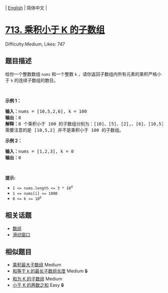 
| [English](problem_en.md) | 简体中文 |

# [713. 乘积小于 K 的子数组](https://leetcode.cn/problems/subarray-product-less-than-k/)
Difficulty:Medium, Likes: 747

## 题目描述

给你一个整数数组 <code>nums</code> 和一个整数 <code>k</code> ，请你返回子数组内所有元素的乘积严格小于<em> </em><code>k</code> 的连续子数组的数目。
<p>&nbsp;</p>

<p><strong>示例 1：</strong></p>

<pre>
<strong>输入：</strong>nums = [10,5,2,6], k = 100
<strong>输出：</strong>8
<strong>解释：</strong>8 个乘积小于 100 的子数组分别为：[10]、[5]、[2],、[6]、[10,5]、[5,2]、[2,6]、[5,2,6]。
需要注意的是 [10,5,2] 并不是乘积小于 100 的子数组。
</pre>

<p><strong>示例 2：</strong></p>

<pre>
<strong>输入：</strong>nums = [1,2,3], k = 0
<strong>输出：</strong>0</pre>

<p>&nbsp;</p>

<p><strong>提示:&nbsp;</strong></p>

<ul>
	<li><code>1 &lt;= nums.length &lt;= 3 * 10<sup>4</sup></code></li>
	<li><code>1 &lt;= nums[i] &lt;= 1000</code></li>
	<li><code>0 &lt;= k &lt;= 10<sup>6</sup></code></li>
</ul>


## 相关话题

- [数组](https://leetcode.cn/tag/array/)
- [滑动窗口](https://leetcode.cn/tag/sliding-window/)

## 相似题目

- [乘积最大子数组](../maximum-product-subarray/README.md) Medium 
- [和等于 k 的最长子数组长度](../maximum-size-subarray-sum-equals-k/README.md) Medium 🔒
- [和为 K 的子数组](../subarray-sum-equals-k/README.md) Medium 
- [小于 K 的两数之和](../two-sum-less-than-k/README.md) Easy 🔒
